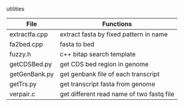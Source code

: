 utilities

|File|Functions|
|----|---------| 
|extractfa.cpp|extract fasta by fixed pattern in name| 
|fa2bed.cpp|fasta to bed| 
|fuzzy.h|c++ bitap search template|     
|getCDSBed.py|get CDS bed region in genome|
|getGenBank.py|get genbank file of each transcript|
|getTrs.py|get transcript fasta from genome|
|verpair.c|get different read name of two fastq file|

